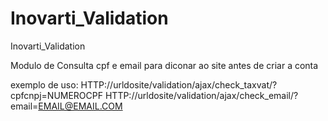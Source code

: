Inovarti_Validation
===================

Inovarti_Validation


Modulo de Consulta cpf e email para diconar ao site antes de criar a conta

exemplo de uso:
HTTP://urldosite/validation/ajax/check_taxvat/?cpfcnpj=NUMEROCPF
HTTP://urldosite/validation/ajax/check_email/?email=EMAIL@EMAIL.COM

